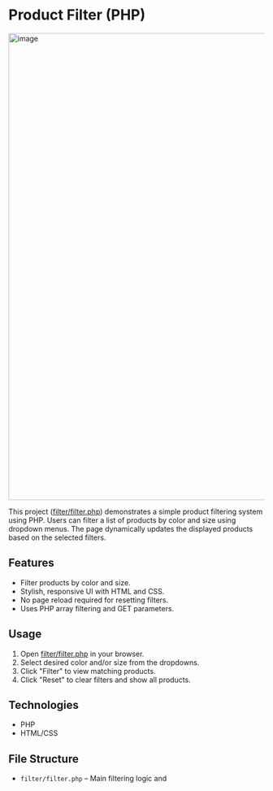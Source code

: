# Product Filter (PHP)

<img width="1920" height="919" alt="image" src="https://github.com/user-attachments/assets/a71da016-7409-4c3f-b6b1-e1829456666d" />


This project ([filter/filter.php](filter/filter.php)) demonstrates a simple product filtering system using PHP. Users can filter a list of products by color and size using dropdown menus. The page dynamically updates the displayed products based on the selected filters.

## Features

- Filter products by color and size.
- Stylish, responsive UI with HTML and CSS.
- No page reload required for resetting filters.
- Uses PHP array filtering and GET parameters.

## Usage

1. Open [filter/filter.php](filter/filter.php) in your browser.
2. Select desired color and/or size from the dropdowns.
3. Click "Filter" to view matching products.
4. Click "Reset" to clear filters and show all products.

## Technologies

- PHP
- HTML/CSS

## File Structure

- `filter/filter.php` – Main filtering logic and


